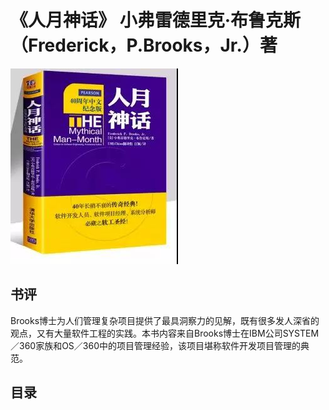 # 《人月神话》 小弗雷德里克·布鲁克斯（Frederick，P.Brooks，Jr.）著
![](RENYUESHENHUA.jpg)
## 书评
Brooks博士为人们管理复杂项目提供了最具洞察力的见解，既有很多发人深省的观点，又有大量软件工程的实践。本书内容来自Brooks博士在IBM公司SYSTEM／360家族和OS／360中的项目管理经验，该项目堪称软件开发项目管理的典范。
## 目录